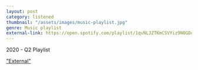 ```yaml
---
layout: post
category: listened
thumbnail: "/assets/images/music-playlist.jpg"
genre: Music playlist
external-link: https://open.spotify.com/playlist/1qvNLJZTKmCSVYiz9N0GDc?si=41f3fa103d0e4450
---
```

2020 - Q2 Playlist

["External"](https://open.spotify.com/playlist/1qvNLJZTKmCSVYiz9N0GDc?si=41f3fa103d0e4450)